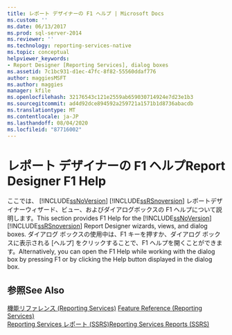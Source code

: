 ```yaml
---
title: レポート デザイナーの F1 ヘルプ | Microsoft Docs
ms.custom: ''
ms.date: 06/13/2017
ms.prod: sql-server-2014
ms.reviewer: ''
ms.technology: reporting-services-native
ms.topic: conceptual
helpviewer_keywords:
- Report Designer [Reporting Services], dialog boxes
ms.assetid: 7c1bc931-d1ec-47fc-8f82-55560ddaf776
author: maggiesMSFT
ms.author: maggies
manager: kfile
ms.openlocfilehash: 32176543c121e2559ab659030714924e7d23e1b3
ms.sourcegitcommit: ad4d92dce894592a259721a1571b1d8736abacdb
ms.translationtype: MT
ms.contentlocale: ja-JP
ms.lasthandoff: 08/04/2020
ms.locfileid: "87716002"
---
```

# <a name="report-designer-f1-help"></a><span data-ttu-id="89d54-102">レポート デザイナーの F1 ヘルプ</span><span class="sxs-lookup"><span data-stu-id="89d54-102">Report Designer F1 Help</span></span>
  <span data-ttu-id="89d54-103">ここでは、 [!INCLUDE[ssNoVersion](../../includes/ssnoversion-md.md)] [!INCLUDE[ssRSnoversion](../../includes/ssrsnoversion-md.md)] レポートデザイナーウィザード、ビュー、およびダイアログボックスの F1 ヘルプについて説明します。</span><span class="sxs-lookup"><span data-stu-id="89d54-103">This section provides F1 Help for the [!INCLUDE[ssNoVersion](../../includes/ssnoversion-md.md)] [!INCLUDE[ssRSnoversion](../../includes/ssrsnoversion-md.md)] Report Designer wizards, views, and dialog boxes.</span></span> <span data-ttu-id="89d54-104">ダイアログ ボックスの使用中は、F1 キーを押すか、ダイアログ ボックスに表示される [ヘルプ] をクリックすることで、F1 ヘルプを開くことができます。</span><span class="sxs-lookup"><span data-stu-id="89d54-104">Alternatively, you can open the F1 Help while working with the dialog box by pressing F1 or by clicking the Help button displayed in the dialog box.</span></span>  
  
## <a name="see-also"></a><span data-ttu-id="89d54-105">参照</span><span class="sxs-lookup"><span data-stu-id="89d54-105">See Also</span></span>  
 <span data-ttu-id="89d54-106">[機能リファレンス &#40;Reporting Services&#41;](../feature-reference-reporting-services.md) </span><span class="sxs-lookup"><span data-stu-id="89d54-106">[Feature Reference &#40;Reporting Services&#41;](../feature-reference-reporting-services.md) </span></span>  
 [<span data-ttu-id="89d54-107">Reporting Services レポート &#40;SSRS&#41;</span><span class="sxs-lookup"><span data-stu-id="89d54-107">Reporting Services Reports &#40;SSRS&#41;</span></span>](../reports/reporting-services-reports-ssrs.md)  
  
  
